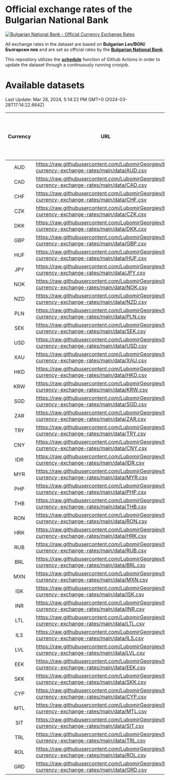 # Official exchange rates of the Bulgarian National Bank

[![Bulgarian National Bank - Official Currency Exchange Rates](https://github.com/LubomirGeorgiev/bnb-currency-exchange-rates/actions/workflows/update-rates.yml/badge.svg?branch=main)](https://github.com/LubomirGeorgiev/bnb-currency-exchange-rates/actions/workflows/update-rates.yml)

All exchange rates in the dataset are based on **Bulgarian Lev/BGN/Български лев** and are set as official rates by the [**Bulgarian National Bank**](https://www.bnb.bg/Statistics/StExternalSector/StExchangeRates/StERForeignCurrencies/index.htm?toLang=_EN).

This repository utilizes the [**schedule**](https://docs.github.com/en/actions/reference/events-that-trigger-workflows) function of Github Actions in order to update the dataset through a continuously running cronjob.

# Available datasets

<!-- START LINKS (DO NOT EVER FU*ING DELETE THIS COMMENT FOR THE LOVE OF YOUR LIFE!!! IF YOU ARE CURIOS HOW IT WORKS, YOU CAN HAVE A LOOK AT ./src/updateReadme.ts) -->

Last Update: Mar 28, 2024, 5:14:22 PM GMT+0 (2024-03-28T17:14:22.664Z)

| Currency | URL                                                                                             | Number of records | Number of missing days that were filled in |
| :------: | ----------------------------------------------------------------------------------------------- | :---------------: | :----------------------------------------: |
|   AUD    | https://raw.githubusercontent.com/LubomirGeorgiev/bnb-currency-exchange-rates/main/data/AUD.csv |       8815        |                    2726                    |
|   CAD    | https://raw.githubusercontent.com/LubomirGeorgiev/bnb-currency-exchange-rates/main/data/CAD.csv |       8815        |                    2726                    |
|   CHF    | https://raw.githubusercontent.com/LubomirGeorgiev/bnb-currency-exchange-rates/main/data/CHF.csv |       8815        |                    2726                    |
|   CZK    | https://raw.githubusercontent.com/LubomirGeorgiev/bnb-currency-exchange-rates/main/data/CZK.csv |       8815        |                    2726                    |
|   DKK    | https://raw.githubusercontent.com/LubomirGeorgiev/bnb-currency-exchange-rates/main/data/DKK.csv |       8815        |                    2726                    |
|   GBP    | https://raw.githubusercontent.com/LubomirGeorgiev/bnb-currency-exchange-rates/main/data/GBP.csv |       8815        |                    2726                    |
|   HUF    | https://raw.githubusercontent.com/LubomirGeorgiev/bnb-currency-exchange-rates/main/data/HUF.csv |       8815        |                    2726                    |
|   JPY    | https://raw.githubusercontent.com/LubomirGeorgiev/bnb-currency-exchange-rates/main/data/JPY.csv |       8815        |                    2726                    |
|   NOK    | https://raw.githubusercontent.com/LubomirGeorgiev/bnb-currency-exchange-rates/main/data/NOK.csv |       8815        |                    2726                    |
|   NZD    | https://raw.githubusercontent.com/LubomirGeorgiev/bnb-currency-exchange-rates/main/data/NZD.csv |       8815        |                    2726                    |
|   PLN    | https://raw.githubusercontent.com/LubomirGeorgiev/bnb-currency-exchange-rates/main/data/PLN.csv |       8815        |                    2726                    |
|   SEK    | https://raw.githubusercontent.com/LubomirGeorgiev/bnb-currency-exchange-rates/main/data/SEK.csv |       8815        |                    2726                    |
|   USD    | https://raw.githubusercontent.com/LubomirGeorgiev/bnb-currency-exchange-rates/main/data/USD.csv |       8815        |                    2726                    |
|   XAU    | https://raw.githubusercontent.com/LubomirGeorgiev/bnb-currency-exchange-rates/main/data/XAU.csv |       8815        |                    2728                    |
|   HKD    | https://raw.githubusercontent.com/LubomirGeorgiev/bnb-currency-exchange-rates/main/data/HKD.csv |       8513        |                    2635                    |
|   KRW    | https://raw.githubusercontent.com/LubomirGeorgiev/bnb-currency-exchange-rates/main/data/KRW.csv |       8513        |                    2635                    |
|   SGD    | https://raw.githubusercontent.com/LubomirGeorgiev/bnb-currency-exchange-rates/main/data/SGD.csv |       8513        |                    2635                    |
|   ZAR    | https://raw.githubusercontent.com/LubomirGeorgiev/bnb-currency-exchange-rates/main/data/ZAR.csv |       8513        |                    2635                    |
|   TRY    | https://raw.githubusercontent.com/LubomirGeorgiev/bnb-currency-exchange-rates/main/data/TRY.csv |       6995        |                    2165                    |
|   CNY    | https://raw.githubusercontent.com/LubomirGeorgiev/bnb-currency-exchange-rates/main/data/CNY.csv |       6875        |                    2129                    |
|   IDR    | https://raw.githubusercontent.com/LubomirGeorgiev/bnb-currency-exchange-rates/main/data/IDR.csv |       6875        |                    2129                    |
|   MYR    | https://raw.githubusercontent.com/LubomirGeorgiev/bnb-currency-exchange-rates/main/data/MYR.csv |       6875        |                    2129                    |
|   PHP    | https://raw.githubusercontent.com/LubomirGeorgiev/bnb-currency-exchange-rates/main/data/PHP.csv |       6875        |                    2129                    |
|   THB    | https://raw.githubusercontent.com/LubomirGeorgiev/bnb-currency-exchange-rates/main/data/THB.csv |       6875        |                    2129                    |
|   RON    | https://raw.githubusercontent.com/LubomirGeorgiev/bnb-currency-exchange-rates/main/data/RON.csv |       6816        |                    2111                    |
|   HRK    | https://raw.githubusercontent.com/LubomirGeorgiev/bnb-currency-exchange-rates/main/data/HRK.csv |       6421        |                    1985                    |
|   RUB    | https://raw.githubusercontent.com/LubomirGeorgiev/bnb-currency-exchange-rates/main/data/RUB.csv |       6119        |                    1890                    |
|   BRL    | https://raw.githubusercontent.com/LubomirGeorgiev/bnb-currency-exchange-rates/main/data/BRL.csv |       5905        |                    1832                    |
|   MXN    | https://raw.githubusercontent.com/LubomirGeorgiev/bnb-currency-exchange-rates/main/data/MXN.csv |       5905        |                    1832                    |
|   ISK    | https://raw.githubusercontent.com/LubomirGeorgiev/bnb-currency-exchange-rates/main/data/ISK.csv |       5812        |                    1801                    |
|   INR    | https://raw.githubusercontent.com/LubomirGeorgiev/bnb-currency-exchange-rates/main/data/INR.csv |       5536        |                    1716                    |
|   LTL    | https://raw.githubusercontent.com/LubomirGeorgiev/bnb-currency-exchange-rates/main/data/LTL.csv |       5155        |                    1584                    |
|   ILS    | https://raw.githubusercontent.com/LubomirGeorgiev/bnb-currency-exchange-rates/main/data/ILS.csv |       4810        |                    1495                    |
|   LVL    | https://raw.githubusercontent.com/LubomirGeorgiev/bnb-currency-exchange-rates/main/data/LVL.csv |       4790        |                    1470                    |
|   EEK    | https://raw.githubusercontent.com/LubomirGeorgiev/bnb-currency-exchange-rates/main/data/EEK.csv |       4002        |                    1228                    |
|   SKK    | https://raw.githubusercontent.com/LubomirGeorgiev/bnb-currency-exchange-rates/main/data/SKK.csv |       2972        |                    914                     |
|   CYP    | https://raw.githubusercontent.com/LubomirGeorgiev/bnb-currency-exchange-rates/main/data/CYP.csv |       2906        |                    890                     |
|   MTL    | https://raw.githubusercontent.com/LubomirGeorgiev/bnb-currency-exchange-rates/main/data/MTL.csv |       2604        |                    799                     |
|   SIT    | https://raw.githubusercontent.com/LubomirGeorgiev/bnb-currency-exchange-rates/main/data/SIT.csv |       2544        |                    780                     |
|   TRL    | https://raw.githubusercontent.com/LubomirGeorgiev/bnb-currency-exchange-rates/main/data/TRL.csv |       1818        |                    559                     |
|   ROL    | https://raw.githubusercontent.com/LubomirGeorgiev/bnb-currency-exchange-rates/main/data/ROL.csv |       1697        |                    524                     |
|   GRD    | https://raw.githubusercontent.com/LubomirGeorgiev/bnb-currency-exchange-rates/main/data/GRD.csv |        361        |                    109                     |

<!-- END LINKS (DO NOT EVER FU*ING DELETE THIS COMMENT FOR THE LOVE OF YOUR LIFE!!! IF YOU ARE CURIOS HOW IT WORKS, YOU CAN HAVE A LOOK AT ./src/updateReadme.ts) -->
